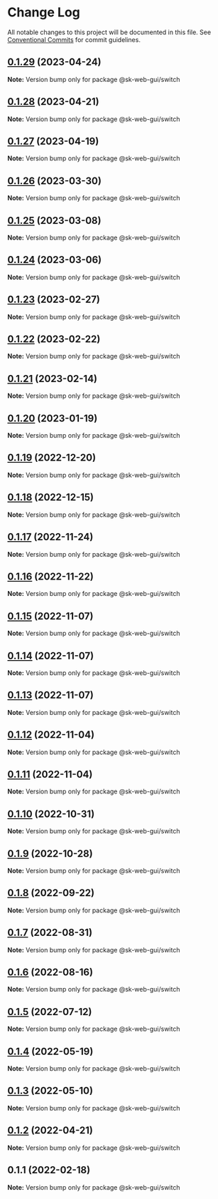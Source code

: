 # Change Log

All notable changes to this project will be documented in this file.
See [Conventional Commits](https://conventionalcommits.org) for commit guidelines.

## [0.1.29](https://github.com/Sundsvallskommun/web-shared-components/compare/@sk-web-gui/switch@0.1.28...@sk-web-gui/switch@0.1.29) (2023-04-24)

**Note:** Version bump only for package @sk-web-gui/switch

## [0.1.28](https://github.com/Sundsvallskommun/web-shared-components/compare/@sk-web-gui/switch@0.1.27...@sk-web-gui/switch@0.1.28) (2023-04-21)

**Note:** Version bump only for package @sk-web-gui/switch

## [0.1.27](https://github.com/Sundsvallskommun/web-shared-components/compare/@sk-web-gui/switch@0.1.26...@sk-web-gui/switch@0.1.27) (2023-04-19)

**Note:** Version bump only for package @sk-web-gui/switch

## [0.1.26](https://github.com/Sundsvallskommun/web-shared-components/compare/@sk-web-gui/switch@0.1.25...@sk-web-gui/switch@0.1.26) (2023-03-30)

**Note:** Version bump only for package @sk-web-gui/switch

## [0.1.25](https://github.com/Sundsvallskommun/web-shared-components/compare/@sk-web-gui/switch@0.1.24...@sk-web-gui/switch@0.1.25) (2023-03-08)

**Note:** Version bump only for package @sk-web-gui/switch

## [0.1.24](https://github.com/Sundsvallskommun/web-shared-components/compare/@sk-web-gui/switch@0.1.23...@sk-web-gui/switch@0.1.24) (2023-03-06)

**Note:** Version bump only for package @sk-web-gui/switch

## [0.1.23](https://github.com/Sundsvallskommun/web-shared-components/compare/@sk-web-gui/switch@0.1.22...@sk-web-gui/switch@0.1.23) (2023-02-27)

**Note:** Version bump only for package @sk-web-gui/switch

## [0.1.22](https://github.com/Sundsvallskommun/web-shared-components/compare/@sk-web-gui/switch@0.1.21...@sk-web-gui/switch@0.1.22) (2023-02-22)

**Note:** Version bump only for package @sk-web-gui/switch

## [0.1.21](https://github.com/Sundsvallskommun/web-shared-components/compare/@sk-web-gui/switch@0.1.20...@sk-web-gui/switch@0.1.21) (2023-02-14)

**Note:** Version bump only for package @sk-web-gui/switch

## [0.1.20](https://github.com/Sundsvallskommun/web-shared-components/compare/@sk-web-gui/switch@0.1.19...@sk-web-gui/switch@0.1.20) (2023-01-19)

**Note:** Version bump only for package @sk-web-gui/switch

## [0.1.19](https://github.com/Sundsvallskommun/web-shared-components/compare/@sk-web-gui/switch@0.1.18...@sk-web-gui/switch@0.1.19) (2022-12-20)

**Note:** Version bump only for package @sk-web-gui/switch

## [0.1.18](https://github.com/Sundsvallskommun/web-shared-components/compare/@sk-web-gui/switch@0.1.17...@sk-web-gui/switch@0.1.18) (2022-12-15)

**Note:** Version bump only for package @sk-web-gui/switch

## [0.1.17](https://github.com/Sundsvallskommun/web-shared-components/compare/@sk-web-gui/switch@0.1.16...@sk-web-gui/switch@0.1.17) (2022-11-24)

**Note:** Version bump only for package @sk-web-gui/switch

## [0.1.16](https://github.com/Sundsvallskommun/web-shared-components/compare/@sk-web-gui/switch@0.1.15...@sk-web-gui/switch@0.1.16) (2022-11-22)

**Note:** Version bump only for package @sk-web-gui/switch

## [0.1.15](https://github.com/Sundsvallskommun/web-shared-components/compare/@sk-web-gui/switch@0.1.14...@sk-web-gui/switch@0.1.15) (2022-11-07)

**Note:** Version bump only for package @sk-web-gui/switch

## [0.1.14](https://github.com/Sundsvallskommun/web-shared-components/compare/@sk-web-gui/switch@0.1.13...@sk-web-gui/switch@0.1.14) (2022-11-07)

**Note:** Version bump only for package @sk-web-gui/switch

## [0.1.13](https://github.com/Sundsvallskommun/web-shared-components/compare/@sk-web-gui/switch@0.1.12...@sk-web-gui/switch@0.1.13) (2022-11-07)

**Note:** Version bump only for package @sk-web-gui/switch

## [0.1.12](https://github.com/Sundsvallskommun/web-shared-components/compare/@sk-web-gui/switch@0.1.11...@sk-web-gui/switch@0.1.12) (2022-11-04)

**Note:** Version bump only for package @sk-web-gui/switch

## [0.1.11](https://github.com/Sundsvallskommun/web-shared-components/compare/@sk-web-gui/switch@0.1.10...@sk-web-gui/switch@0.1.11) (2022-11-04)

**Note:** Version bump only for package @sk-web-gui/switch

## [0.1.10](https://github.com/Sundsvallskommun/web-shared-components/compare/@sk-web-gui/switch@0.1.8...@sk-web-gui/switch@0.1.10) (2022-10-31)

**Note:** Version bump only for package @sk-web-gui/switch

## [0.1.9](https://github.com/Sundsvallskommun/web-shared-components/compare/@sk-web-gui/switch@0.1.8...@sk-web-gui/switch@0.1.9) (2022-10-28)

**Note:** Version bump only for package @sk-web-gui/switch

## [0.1.8](https://github.com/Sundsvallskommun/web-shared-components/compare/@sk-web-gui/switch@0.1.7...@sk-web-gui/switch@0.1.8) (2022-09-22)

**Note:** Version bump only for package @sk-web-gui/switch

## [0.1.7](https://github.com/Sundsvallskommun/web-shared-components/compare/@sk-web-gui/switch@0.1.6...@sk-web-gui/switch@0.1.7) (2022-08-31)

**Note:** Version bump only for package @sk-web-gui/switch

## [0.1.6](https://github.com/Sundsvallskommun/web-shared-components/compare/@sk-web-gui/switch@0.1.5...@sk-web-gui/switch@0.1.6) (2022-08-16)

**Note:** Version bump only for package @sk-web-gui/switch

## [0.1.5](https://github.com/Sundsvallskommun/web-shared-components/compare/@sk-web-gui/switch@0.1.4...@sk-web-gui/switch@0.1.5) (2022-07-12)

**Note:** Version bump only for package @sk-web-gui/switch

## [0.1.4](https://github.com/Sundsvallskommun/web-shared-components/compare/@sk-web-gui/switch@0.1.3...@sk-web-gui/switch@0.1.4) (2022-05-19)

**Note:** Version bump only for package @sk-web-gui/switch

## [0.1.3](https://github.com/Sundsvallskommun/web-shared-components/compare/@sk-web-gui/switch@0.1.2...@sk-web-gui/switch@0.1.3) (2022-05-10)

**Note:** Version bump only for package @sk-web-gui/switch

## [0.1.2](https://github.com/Sundsvallskommun/web-shared-components/compare/@sk-web-gui/switch@0.1.1...@sk-web-gui/switch@0.1.2) (2022-04-21)

**Note:** Version bump only for package @sk-web-gui/switch

## 0.1.1 (2022-02-18)

**Note:** Version bump only for package @sk-web-gui/switch
